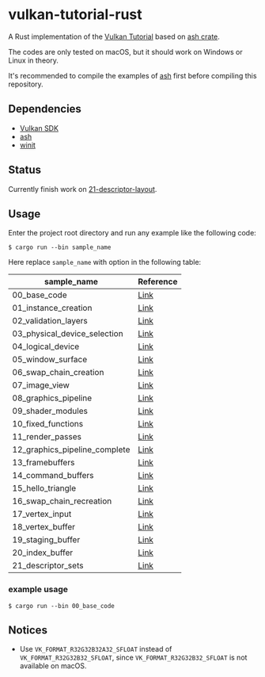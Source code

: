 # vulkan-tutorial-rust

A Rust implementation of the [Vulkan Tutorial](https://vulkan-tutorial.com) based on [ash crate](https://crates.io/crates/ash).

The codes are only tested on macOS, but it should work on Windows or Linux in theory.

It's recommended to compile the examples of [ash](https://github.com/MaikKlein/ash) first before compiling this repository.

## Dependencies

- [Vulkan SDK](https://vulkan.lunarg.com/sdk/home)
- [ash](https://github.com/MaikKlein/ash)
- [winit](https://github.com/tomaka/winit)

## Status

Currently finish work on [21-descriptor-layout](https://vulkan-tutorial.com/Uniform_buffers/Descriptor_layout_and_buffer).

## Usage

Enter the project root directory and run any example like the following code:

```shell
$ cargo run --bin sample_name
```

Here replace `sample_name` with option in the following table:

| sample_name                   | Reference                                                    |
| ----------------------------- | ------------------------------------------------------------ |
| 00_base_code                  | [Link](https://vulkan-tutorial.com/Drawing_a_triangle/Setup/Base_code) |
| 01_instance_creation          | [Link](https://vulkan-tutorial.com/Drawing_a_triangle/Setup/Instance) |
| 02_validation_layers          | [Link](https://vulkan-tutorial.com/Drawing_a_triangle/Setup/Validation_layers) |
| 03_physical_device_selection  | [Link](https://vulkan-tutorial.com/Drawing_a_triangle/Setup/Physical_devices_and_queue_families) |
| 04_logical_device             | [Link](https://vulkan-tutorial.com/Drawing_a_triangle/Setup/Logical_device_and_queues) |
| 05_window_surface             | [Link](https://vulkan-tutorial.com/Drawing_a_triangle/Presentation/Window_surface) |
| 06_swap_chain_creation        | [Link](https://vulkan-tutorial.com/Drawing_a_triangle/Presentation/Swap_chain) |
| 07_image_view                 | [Link](https://vulkan-tutorial.com/Drawing_a_triangle/Presentation/Image_views) |
| 08_graphics_pipeline          | [Link](https://vulkan-tutorial.com/Drawing_a_triangle/Graphics_pipeline_basics) |
| 09_shader_modules             | [Link](https://vulkan-tutorial.com/Drawing_a_triangle/Graphics_pipeline_basics/Shader_modules) |
| 10_fixed_functions            | [Link](https://vulkan-tutorial.com/Drawing_a_triangle/Graphics_pipeline_basics/Fixed_functions) |
| 11_render_passes              | [Link](https://vulkan-tutorial.com/Drawing_a_triangle/Graphics_pipeline_basics/Render_passes) |
| 12_graphics_pipeline_complete | [Link](https://vulkan-tutorial.com/Drawing_a_triangle/Graphics_pipeline_basics/Conclusion) |
| 13_framebuffers               | [Link](https://vulkan-tutorial.com/Drawing_a_triangle/Drawing/Framebuffers) |
| 14_command_buffers            | [Link](https://vulkan-tutorial.com/Drawing_a_triangle/Drawing/Command_buffers) |
| 15_hello_triangle             | [Link](https://vulkan-tutorial.com/Drawing_a_triangle/Drawing/Rendering_and_presentation) |
| 16_swap_chain_recreation      | [Link](https://vulkan-tutorial.com/Drawing_a_triangle/Swap_chain_recreation) |
| 17_vertex_input               | [Link](https://vulkan-tutorial.com/Vertex_buffers/Vertex_input_description) |
| 18_vertex_buffer              | [Link](https://vulkan-tutorial.com/Vertex_buffers/Vertex_buffer_creation) |
| 19_staging_buffer             | [Link](https://vulkan-tutorial.com/Vertex_buffers/Staging_buffer) |
| 20_index_buffer               | [Link](https://vulkan-tutorial.com/Vertex_buffers/Index_buffer) |
| 21_descriptor_sets            | [Link](https://vulkan-tutorial.com/Uniform_buffers/Descriptor_layout_and_buffer) |

### example usage

```
$ cargo run --bin 00_base_code
```

## Notices

- Use `VK_FORMAT_R32G32B32A32_SFLOAT` instead of `VK_FORMAT_R32G32B32_SFLOAT`, since `VK_FORMAT_R32G32B32_SFLOAT` is not available on macOS.